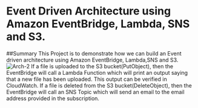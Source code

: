 # Event Driven Architecture using Amazon EventBridge, Lambda, SNS and S3.  
##Summary
This Project is to demonstrate how we can build an Event driven architecture using Amazon EventBridge, Lambda,SNS and S3.  
![Arch-2](https://github.com/vmk81/Event-Driven-Project/assets/157844406/950b09ae-cf91-40b2-a061-42dc821b3624)
If a file is uploaded to the S3 bucket(PutObject), then the EventBridge will call a Lambda Function which will print an output saying that a new file has been uploaded. This output can be verified in CloudWatch. If a file is deleted from the S3 bucket(DeleteObject), then the EventBridge will call an SNS Topic which will send an email to the email address provided in the subscription.
